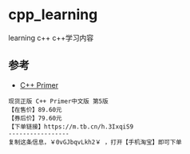# cpp_learning
learning c++
c++学习内容
## 参考
- [C++ Primer](https://m.tb.cn/h.3IxqiS9)

```
现货正版 C++ Primer中文版 第5版
【在售价】89.60元
【券后价】79.60元
【下单链接】https://m.tb.cn/h.3IxqiS9
-----------------
复制这条信息，￥0vGJbqvLkh2￥ ，打开【手机淘宝】即可下单
```
